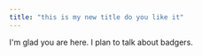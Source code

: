 ```yaml
---
title: "this is my new title do you like it"
---
```


I'm glad you are here. I plan to talk about badgers. 
